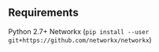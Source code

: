 
Requirements
------------

Python 2.7+
Networkx (`pip install --user git+https://github.com/networkx/networkx`)
